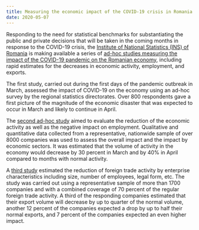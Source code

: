 ```yaml
---
title: Measuring the economic impact of the COVID-19 crisis in Romania
date: 2020-05-07
---
```


Responding to the need for statistical benchmarks for substantiating the public
and private decisions that will be taken in the coming months in response to the
COVID-19 crisis, the
[Institute of National Statistics (INS) of Romania](https://insse.ro/cms/en) is
making available a series of
[ad-hoc studies measuring the impact of the COVID-19 pandemic on the Romanian economy](https://insse.ro/cms/en/covid-19-impactul-economic),
including rapid estimates for the decreases in economic activity, employment,
and exports.

The first study, carried out during the first days of the pandemic outbreak in
March, assessed the impact of COVID-19 on the economy using an ad-hoc survey by
the regional statistics directorates. Over 800 respondents gave a first picture
of the magnitude of the economic disaster that was expected to occur in March
and likely to continue in April.

The
[second ad-hoc study](https://insse.ro/cms/en/content/experimental-research-assessment-covid-19-impact-economic-environment-march-and-april-2020-0)
aimed to evaluate the reduction of the economic activity as well as the negative
impact on employment. Qualitative and quantitative data collected from a
representative, nationwide sample of over 8000 companies was used to assess the
overall impact and the impact by economic sectors. It was estimated that the
volume of activity in the economy would decrease by 30 percent in March and by
40% in April compared to months with normal activity.

A
[third study](https://insse.ro/cms/en/content/survey-impact-sars-cov2-volume-exports-and-imports-goods-march-2020-0)
estimated the reduction of foreign trade activity by enterprise characteristics
including size, number of employees, legal form, etc. The study was carried out
using a representative sample of more than 1700 companies and with a combined
coverage of 70 percent of the regular foreign trade activity. A third of the
responding companies estimated that their export volume will decrease by up to
quarter of the normal volume, another 12 percent of the companies expected a
drop by up to half their normal exports, and 7 percent of the companies expected
an even higher impact.
